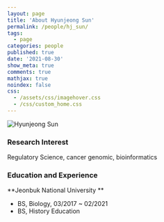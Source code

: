 ```yaml
---
layout: page
title: 'About Hyunjeong Sun'
permalink: /people/hj_sun/
tags:
  - page
categories: people
published: true
date: '2021-08-30'
show_meta: true
comments: true
mathjax: true
noindex: false
css:
  - /assets/css/imagehover.css
  - /css/custom_home.css
---
```



<div class="row">
<div class="col"><div class="holder smooth">
    <img src="{{ site.url }}/assets/img/people/hj_sun.jpeg" alt="Hyunjeong Sun"/>
</div></div>
</div>

### Research Interest
Regulatory Science, cancer genomic, bioinformatics

### Education and Experience

**Jeonbuk National University **
- BS, Biology, 03/2017 ~ 02/2021
- BS, History Education

